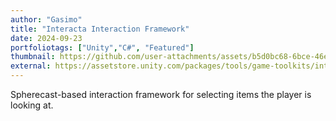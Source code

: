 ```yaml
---
author: "Gasimo"
title: "Interacta Interaction Framework"
date: 2024-09-23
portfoliotags: ["Unity","C#", "Featured"]
thumbnail: https://github.com/user-attachments/assets/b5d0bc68-6bce-46e2-941c-50a2f5ff7ab0
external: https://assetstore.unity.com/packages/tools/game-toolkits/interacta-a-screen-center-proximity-interaction-kit-273985
---
```


Spherecast-based interaction framework for selecting items the player is looking at.